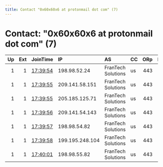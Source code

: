 ```yaml
---
title: Contact "0x60x60x6 at protonmail dot com" (7)
---
```


# Contact: "0x60x60x6 at protonmail dot com" (7)

|   Up |   Ext | JoinTime                                                                                            | IP              | AS                 | CC   |   ORp |   Dirp | OS    | Version   | Nickname   |   eFamMembers |
|-----:|------:|:----------------------------------------------------------------------------------------------------|:----------------|:-------------------|:-----|------:|-------:|:------|:----------|:-----------|--------------:|
|    1 |     1 | [17:39:54](https://metrics.torproject.org/rs.html#details/41B3B679AE12029DAE10F99258FB0A0CBED74870) | 198.98.52.24    | FranTech Solutions | us   |   443 |     80 | Linux | 0.4.4.5   | torexit13  |             1 |
|    1 |     1 | [17:39:55](https://metrics.torproject.org/rs.html#details/2C0F24636290688AE7C95D50E31FDFDB3CA6EB99) | 209.141.58.151  | FranTech Solutions | us   |   443 |     80 | Linux | 0.4.4.5   | torexit09  |            11 |
|    1 |     1 | [17:39:55](https://metrics.torproject.org/rs.html#details/9504263A97993CF37EBDD7D955F2C4761997E02D) | 205.185.125.71  | FranTech Solutions | us   |   443 |     80 | Linux | 0.4.4.5   | torexit07  |            11 |
|    1 |     1 | [17:39:56](https://metrics.torproject.org/rs.html#details/A7B427D80B03145BAB411C6BAD70E01BAAAD6D59) | 209.141.54.143  | FranTech Solutions | us   |   443 |     80 | Linux | 0.4.4.5   | torexit10  |             1 |
|    1 |     1 | [17:39:57](https://metrics.torproject.org/rs.html#details/EFC719BCF07379B31DFD4F04FD0E642658F0AAE6) | 198.98.54.82    | FranTech Solutions | us   |   443 |     80 | Linux | 0.4.4.5   | torexit12  |            11 |
|    1 |     1 | [17:39:58](https://metrics.torproject.org/rs.html#details/CA35E05AE3DE26E9571A585C852CF939C812E60A) | 199.195.248.104 | FranTech Solutions | us   |   443 |     80 | Linux | 0.4.4.5   | torexit11  |            11 |
|    1 |     1 | [17:40:01](https://metrics.torproject.org/rs.html#details/78BF640B09276FF007DFD2F0EFED6B9330FDB6B6) | 198.98.55.82    | FranTech Solutions | us   |   443 |     80 | Linux | 0.4.4.5   | torexit08  |            11 |
